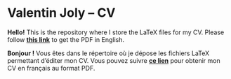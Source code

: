 # Valentin Joly – CV

**Hello!** This is the repository where I store the LaTeX files for my CV. Please follow [**this link**](https://github.com/valentinjoly/CV/blob/master/en/Valentin_Joly_CV_en.pdf) to get the PDF in English.

**Bonjour !** Vous êtes dans le répertoire où je dépose les fichiers LaTeX permettant d’éditer mon CV.
Vous pouvez suivre [**ce lien**](https://github.com/valentinjoly/CV/blob/master/fr/Valentin_Joly_CV_fr.pdf) pour obtenir mon CV en français au format PDF.
